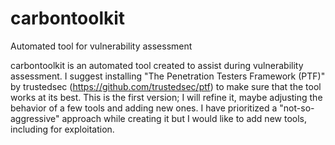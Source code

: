 # carbontoolkit
Automated tool for vulnerability assessment

carbontoolkit is an automated tool created to assist during vulnerability assessment.
I suggest installing "The Penetration Testers Framework (PTF)" by trustedsec (https://github.com/trustedsec/ptf) to make sure that the tool works at its best. 
This is the first version; I will refine it, maybe adjusting the behavior of a few tools and adding new ones. I have prioritized a "not-so-aggressive" approach while creating it but I would like to add new tools, including for exploitation. 
